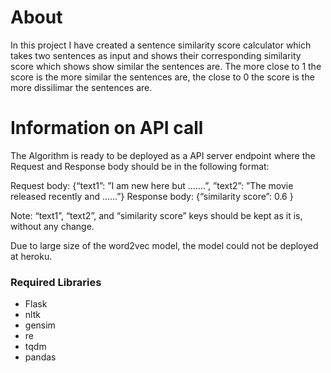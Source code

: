 # About

In this project I have created a sentence similarity score calculator which takes two sentences as input and shows their corresponding similarity score which shows show similar the sentences are. The more close to 1 the score is the more similar the sentences are, the close to 0 the score is the more dissilimar the sentences are.

# Information on API call

The Algorithm is ready to be deployed as a API server endpoint where the Request and Response body should be in the following format:

Request body: {“text1”: ”I am new here but .......”, ”text2”: ”The movie released recently and ......”} 
Response body: {“similarity score”: 0.6 }

Note: “text1”, “text2”, and “similarity score” keys should be kept as it is, without any change.

Due to large size of the word2vec model, the model could not be deployed at heroku.

### Required Libraries
- Flask
- nltk
- gensim
- re
- tqdm
- pandas
